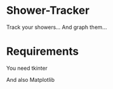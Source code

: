 # Shower-Tracker
Track your showers... And graph them...

# Requirements
You need tkinter

And also Matplotlib
